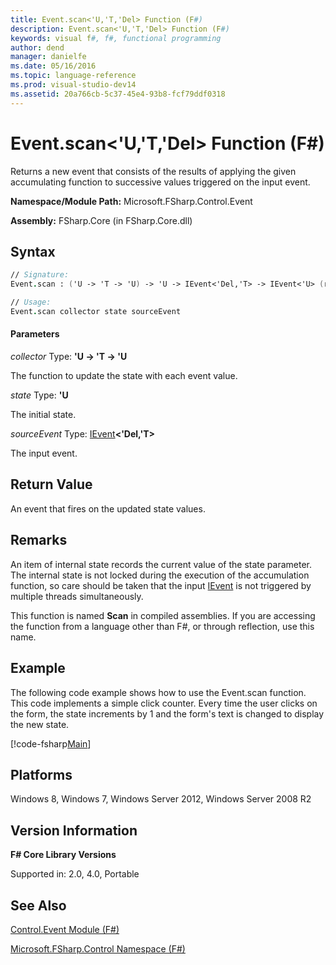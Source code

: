 ```yaml
---
title: Event.scan<'U,'T,'Del> Function (F#)
description: Event.scan<'U,'T,'Del> Function (F#)
keywords: visual f#, f#, functional programming
author: dend
manager: danielfe
ms.date: 05/16/2016
ms.topic: language-reference
ms.prod: visual-studio-dev14
ms.assetid: 20a766cb-5c37-45e4-93b8-fcf79ddf0318 
---
```


# Event.scan<'U,'T,'Del> Function (F#)

Returns a new event that consists of the results of applying the given accumulating function to successive values triggered on the input event.

**Namespace/Module Path:** Microsoft.FSharp.Control.Event

**Assembly:** FSharp.Core (in FSharp.Core.dll)


## Syntax

```fsharp
// Signature:
Event.scan : ('U -> 'T -> 'U) -> 'U -> IEvent<'Del,'T> -> IEvent<'U> (requires delegate)

// Usage:
Event.scan collector state sourceEvent
```

#### Parameters
*collector*
Type: **'U -&gt; 'T -&gt; 'U**


The function to update the state with each event value.


*state*
Type: **'U**


The initial state.


*sourceEvent*
Type: [IEvent](https://msdn.microsoft.com/library/8dbca0df-f8a1-40bd-8d50-aa26f6a8b862)**&lt;'Del,'T&gt;**


The input event.

## Return Value

An event that fires on the updated state values.

## Remarks
An item of internal state records the current value of the state parameter. The internal state is not locked during the execution of the accumulation function, so care should be taken that the input [IEvent](https://msdn.microsoft.com/library/8dbca0df-f8a1-40bd-8d50-aa26f6a8b862) is not triggered by multiple threads simultaneously.

This function is named **Scan** in compiled assemblies. If you are accessing the function from a language other than F#, or through reflection, use this name.

## Example
The following code example shows how to use the Event.scan function. This code implements a simple click counter. Every time the user clicks on the form, the state increments by 1 and the form's text is changed to display the new state.

[!code-fsharp[Main](snippets/fsevents/snippet8.fs)]

## Platforms
Windows 8, Windows 7, Windows Server 2012, Windows Server 2008 R2


## Version Information
**F# Core Library Versions**

Supported in: 2.0, 4.0, Portable




## See Also
[Control.Event Module &#40;F&#35;&#41;](Control.Event-Module-%5BFSharp%5D.md)

[Microsoft.FSharp.Control Namespace &#40;F&#35;&#41;](Microsoft.FSharp.Control-Namespace-%5BFSharp%5D.md)

